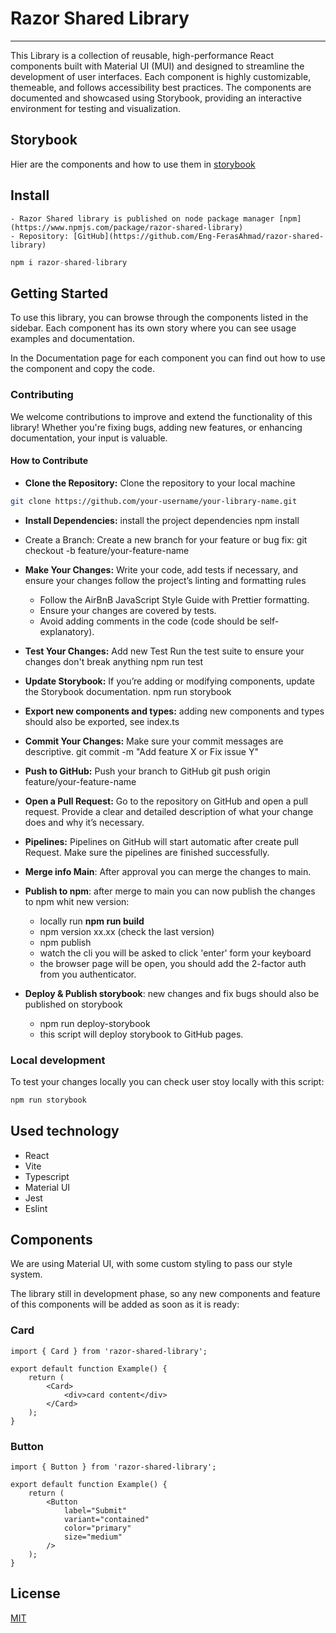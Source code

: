 # Razor Shared Library

---

This Library is a collection of reusable, high-performance React components built with Material UI (MUI) and designed
to streamline the development of user interfaces. Each component is highly customizable, themeable,
and follows accessibility best practices. The components are documented and showcased using Storybook,
providing an interactive environment for testing and visualization.

## Storybook

Hier are the components and how to use them in [storybook](https://eng-ferasahmad.github.io/razor-shared-library/?path=/docs/get-started--docs)

## Install

    - Razor Shared library is published on node package manager [npm](https://www.npmjs.com/package/razor-shared-library)
    - Repository: [GitHub](https://github.com/Eng-FerasAhmad/razor-shared-library)

```js
npm i razor-shared-library
```

## Getting Started

To use this library, you can browse through the components listed in the sidebar.
Each component has its own story where you can see usage examples and documentation.

In the Documentation page for each component you can find out how to use the component and copy the code.

### Contributing

We welcome contributions to improve and extend the functionality of this library! Whether you're fixing bugs,
adding new features, or enhancing documentation, your input is valuable.

#### How to Contribute

-   **Clone the Repository:** Clone the repository to your local machine

```bash
git clone https://github.com/your-username/your-library-name.git
```

-   **Install Dependencies:** install the project dependencies
    npm install

-   Create a Branch: Create a new branch for your feature or bug fix:
    git checkout -b feature/your-feature-name

-   **Make Your Changes:** Write your code, add tests if necessary, and ensure your changes follow the project’s linting and formatting rules

    -   Follow the AirBnB JavaScript Style Guide with Prettier formatting.
    -   Ensure your changes are covered by tests.
    -   Avoid adding comments in the code (code should be self-explanatory).

-   **Test Your Changes:** Add new Test Run the test suite to ensure your changes don't break anything
    npm run test

-   **Update Storybook:** If you’re adding or modifying components, update the Storybook documentation.
    npm run storybook

-   **Export new components and types:** adding new components and types should also be exported, see index.ts

-   **Commit Your Changes:** Make sure your commit messages are descriptive.
    git commit -m "Add feature X or Fix issue Y"

-   **Push to GitHub:** Push your branch to GitHub
    git push origin feature/your-feature-name

-   **Open a Pull Request:** Go to the repository on GitHub and open a pull request.
    Provide a clear and detailed description of what your change does and why it’s necessary.

-   **Pipelines:** Pipelines on GitHub will start automatic after create pull Request.
    Make sure the pipelines are finished successfully.
-   **Merge info Main**: After approval you can merge the changes to main.

-   **Publish to npm**: after merge to main you can now publish the changes to npm whit new version:

    -   locally run **npm run build**
    -   npm version xx.xx (check the last version)
    -   npm publish
    -   watch the cli you will be asked to click 'enter' form your keyboard
    -   the browser page will be open, you should add the 2-factor auth from you authenticator.

-   **Deploy & Publish storybook**: new changes and fix bugs should also be published on storybook
    -   npm run deploy-storybook
    -   this script will deploy storybook to GitHub pages.

### Local development

To test your changes locally you can check user stoy locally with this script:

```bash
npm run storybook
```

## Used technology

-   React
-   Vite
-   Typescript
-   Material UI
-   Jest
-   Eslint

## Components

We are using Material UI, with some custom styling to pass our style system.

The library still in development phase, so any new components and feature of this components will be added as soon as it is ready:

### Card

```tsx
import { Card } from 'razor-shared-library';

export default function Example() {
    return (
        <Card>
            <div>card content</div>
        </Card>
    );
}
```

### Button

```tsx
import { Button } from 'razor-shared-library';

export default function Example() {
    return (
        <Button
            label="Submit"
            variant="contained"
            color="primary"
            size="medium"
        />
    );
}
```

## License

[MIT](https://github.com/Eng-FerasAhmad/razor-shared-library/blob/master/LICENSE)
